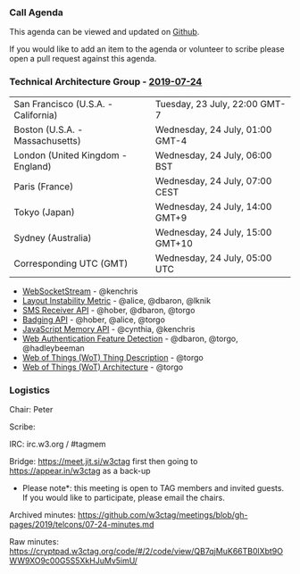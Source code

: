 ### Call Agenda

This agenda can be viewed and updated on [Github](https://github.com/w3ctag/meetings/blob/gh-pages/2019/telcons/07-24-agenda.md).

If you would like to add an item to the agenda or volunteer to scribe please open a pull request against this agenda.

### Technical Architecture Group - [2019-07-24](https://www.timeanddate.com/worldclock/converter.html?iso=20190724T050000&p1=224&p2=43&p3=136&p4=195&p5=248&p6=240)

<table>
<tr><td> San Francisco (U.S.A. - California) <td> Tuesday, 23 July, 22:00 GMT-7</td></tr>
<tr><td> Boston (U.S.A. - Massachusetts) <td> Wednesday, 24 July, 01:00 GMT-4</td></tr>
<tr><td> London (United Kingdom - England) <td> Wednesday, 24 July, 06:00 BST</td></tr>
<tr><td> Paris (France) <td> Wednesday, 24 July, 07:00 CEST</td></tr>
<tr><td> Tokyo (Japan) <td> Wednesday, 24 July, 14:00 GMT+9</td></tr>
<tr><td> Sydney (Australia) <td> Wednesday, 24 July, 15:00 GMT+10</td></tr>
<tr><td> Corresponding UTC (GMT) <td> Wednesday, 24 July, 05:00 UTC</td></tr>
</table>

* [WebSocketStream](https://github.com/w3ctag/design-reviews/issues/394) - @kenchris
* [Layout Instability Metric](https://github.com/w3ctag/design-reviews/issues/393) - @alice, @dbaron, @lknik
* [SMS Receiver API](https://github.com/w3ctag/design-reviews/issues/391) - @hober, @dbaron, @torgo
* [Badging API](https://github.com/w3ctag/design-reviews/issues/387) - @hober, @alice, @torgo
* [JavaScript Memory API](https://github.com/w3ctag/design-reviews/issues/386) - @cynthia, @kenchris
* [Web Authentication Feature Detection](https://github.com/w3ctag/design-reviews/issues/383) - @dbaron, @torgo, @hadleybeeman
* [Web of Things (WoT) Thing Description](https://github.com/w3ctag/design-reviews/issues/357) - @torgo
* [Web of Things (WoT) Architecture](https://github.com/w3ctag/design-reviews/issues/355) - @torgo

### Logistics

Chair: Peter

Scribe:

IRC: irc.w3.org / #tagmem

Bridge: https://meet.jit.si/w3ctag first then going to https://appear.in/w3ctag as a back-up

* Please note*: this meeting is open to TAG members and invited guests. If you would like to participate, please email the chairs.

Archived minutes: https://github.com/w3ctag/meetings/blob/gh-pages/2019/telcons/07-24-minutes.md

Raw minutes: https://cryptpad.w3ctag.org/code/#/2/code/view/QB7qjMuK66TB0lXbt9OWW9XO9c00G5S5XkHJuMv5imU/
